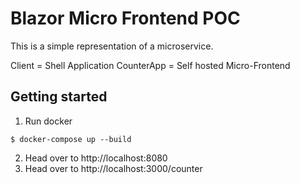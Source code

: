 # Blazor Micro Frontend POC

This is a simple representation of a microservice.

Client = Shell Application
CounterApp = Self hosted Micro-Frontend

## Getting started

1. Run docker

```
$ docker-compose up --build
```

2. Head over to http://localhost:8080
3. Head over to http://localhost:3000/counter
